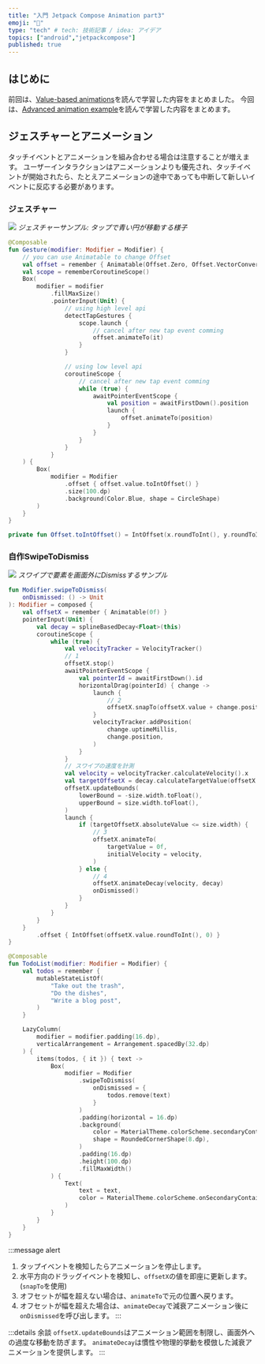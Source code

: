 ```yaml
---
title: "入門 Jetpack Compose Animation part3"
emoji: "💫"
type: "tech" # tech: 技術記事 / idea: アイデア
topics: ["android","jetpackcompose"]
published: true
---
```


## はじめに

前回は、[Value-based animations](https://developer.android.com/develop/ui/compose/animation/value-based)を読んで学習した内容をまとめました。
今回は、[Advanced animation example](https://developer.android.com/develop/ui/compose/animation/advanced)を読んで学習した内容をまとめます。

## ジェスチャーとアニメーション

タッチイベントとアニメーションを組み合わせる場合は注意することが増えます。
ユーザーインタラクションはアニメーションよりも優先され、タッチイベントが開始されたら、たとえアニメーションの途中であっても中断して新しいイベントに反応する必要があります。

### ジェスチャー

![](/images/85dc6c77d1e2bc/GestureSample.gif)
*ジェスチャーサンプル: タップで青い円が移動する様子*

```kotlin
@Composable
fun Gesture(modifier: Modifier = Modifier) {
    // you can use Animatable to change Offset
    val offset = remember { Animatable(Offset.Zero, Offset.VectorConverter) }
    val scope = rememberCoroutineScope()
    Box(
        modifier = modifier
            .fillMaxSize()
            .pointerInput(Unit) {
                // using high level api
                detectTapGestures {
                    scope.launch {
                        // cancel after new tap event comming
                        offset.animateTo(it)
                    }
                }

                // using low level api
                coroutineScope {
                    // cancel after new tap event comming
                    while (true) {
                        awaitPointerEventScope {
                            val position = awaitFirstDown().position
                            launch {
                                offset.animateTo(position)
                            }
                        }
                    }
                }
            }
    ) {
        Box(
            modifier = Modifier
                .offset { offset.value.toIntOffset() }
                .size(100.dp)
                .background(Color.Blue, shape = CircleShape)
        )
    }
}

private fun Offset.toIntOffset() = IntOffset(x.roundToInt(), y.roundToInt())
```

### 自作SwipeToDismiss

![](/images/85dc6c77d1e2bc/SwipeToDismissSample.gif)
*スワイプで要素を画面外にDismissするサンプル*

```kotlin
fun Modifier.swipeToDismiss(
    onDismissed: () -> Unit
): Modifier = composed {
    val offsetX = remember { Animatable(0f) }
    pointerInput(Unit) {
        val decay = splineBasedDecay<Float>(this)
        coroutineScope {
            while (true) {
                val velocityTracker = VelocityTracker()
                // 1
                offsetX.stop()
                awaitPointerEventScope {
                    val pointerId = awaitFirstDown().id
                    horizontalDrag(pointerId) { change ->
                        launch {
                            // 2
                            offsetX.snapTo(offsetX.value + change.positionChange().x)
                        }
                        velocityTracker.addPosition(
                            change.uptimeMillis,
                            change.position,
                        )
                    }
                }
                // スワイプの速度を計測
                val velocity = velocityTracker.calculateVelocity().x
                val targetOffsetX = decay.calculateTargetValue(offsetX.value, velocity)
                offsetX.updateBounds(
                    lowerBound = -size.width.toFloat(),
                    upperBound = size.width.toFloat(),
                )
                launch {
                    if (targetOffsetX.absoluteValue <= size.width) {
                        // 3
                        offsetX.animateTo(
                            targetValue = 0f,
                            initialVelocity = velocity,
                        )
                    } else {
                        // 4
                        offsetX.animateDecay(velocity, decay)
                        onDismissed()
                    }
                }
            }
        }
    }
        .offset { IntOffset(offsetX.value.roundToInt(), 0) }
}
```

```kotlin
@Composable
fun TodoList(modifier: Modifier = Modifier) {
    val todos = remember {
        mutableStateListOf(
            "Take out the trash",
            "Do the dishes",
            "Write a blog post",
        )
    }

    LazyColumn(
        modifier = modifier.padding(16.dp),
        verticalArrangement = Arrangement.spacedBy(32.dp)
    ) {
        items(todos, { it }) { text ->
            Box(
                modifier = Modifier
                    .swipeToDismiss(
                        onDismissed = {
                            todos.remove(text)
                        }
                    )
                    .padding(horizontal = 16.dp)
                    .background(
                        color = MaterialTheme.colorScheme.secondaryContainer,
                        shape = RoundedCornerShape(8.dp),
                    )
                    .padding(16.dp)
                    .height(100.dp)
                    .fillMaxWidth()
            ) {
                Text(
                    text = text,
                    color = MaterialTheme.colorScheme.onSecondaryContainer,
                )
            }
        }
    }
}
```

:::message alert
1. タップイベントを検知したらアニメーションを停止します。
2. 水平方向のドラッグイベントを検知し、`offsetX`の値を即座に更新します。 (`snapTo`を使用)
3. オフセットが幅を超えない場合は、`animateTo`で元の位置へ戻ります。
4. オフセットが幅を超えた場合は、`animateDecay`で減衰アニメーション後に`onDismissed`を呼び出します。
:::

:::details 余談
`offsetX.updateBounds`はアニメーション範囲を制限し、画面外への過度な移動を防ぎます。
`animateDecay`は慣性や物理的挙動を模倣した減衰アニメーションを提供します。
:::